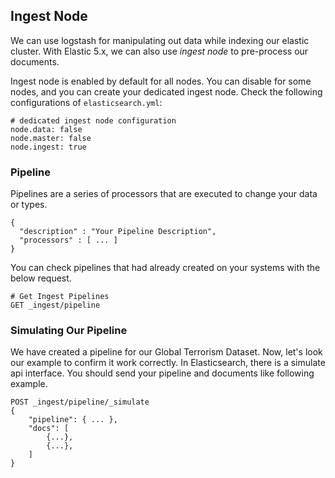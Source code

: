 ## Ingest Node

We can use logstash for manipulating out data while indexing our elastic 
cluster. With Elastic 5.x, we can also use *ingest node* to pre-process our
documents. 

Ingest node is enabled by default for all nodes. You can disable for some nodes,
and you can create your dedicated ingest node. Check the following 
configurations of `elasticsearch.yml`:

```
# dedicated ingest node configuration
node.data: false
node.master: false
node.ingest: true
```

### Pipeline

Pipelines are a series of processors that are executed to change your data or 
types. 

```
{
  "description" : "Your Pipeline Description",
  "processors" : [ ... ]
}
```

You can check pipelines that had already created on your systems with the below 
request.

```
# Get Ingest Pipelines
GET _ingest/pipeline
```

### Simulating Our Pipeline

We have created a pipeline for our Global Terrorism Dataset. Now, let's look 
our example to confirm it work correctly. In Elasticsearch, there is a simulate 
api interface. You should send your pipeline and documents like following 
example.

```
POST _ingest/pipeline/_simulate
{
    "pipeline": { ... },
    "docs": [
        {...},
        {...},
    ]
}
```